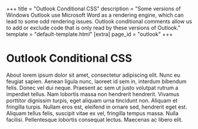 +++
title = "Outlook Conditional CSS"
description = "Some versions of Windows Outlook use Microsoft Word as a rendering engine, which can lead to some odd rendering issues. Outlook conditional comments allow us to add or exclude code that is only read by these versions of Outlook."
template = "default-template.html"
[extra]
page_id = "outlook"
+++

# Outlook Conditional CSS

About lorem ipsum dolor sit amet, consectetur adipiscing elit. Nunc eu feugiat sapien. Aenean ligula nunc, laoreet id sem in, interdum bibendum felis. Donec vel dui neque. Praesent ac sem ut justo volutpat rutrum a imperdiet tellus. Nam lobortis massa non hendrerit hendrerit. Vivamus porttitor dignissim turpis, eget aliquam urna tincidunt non. Aliquam et fringilla turpis. Nullam eros est, eleifend in ornare sed, hendrerit eget est. Aliquam tellus felis, suscipit vitae ex vel, fringilla tempus massa. Nulla facilisi. Pellentesque lobortis consequat lectus. Maecenas ac libero elit.
